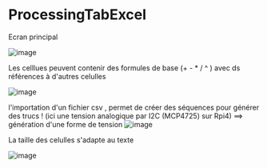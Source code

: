 # ProcessingTabExcel

Ecran principal

![image](https://github.com/Defrag25/ProcessingTabExcel/assets/72105846/de498767-75d9-4937-98fb-6634552f7488)

Les celllues peuvent contenir des formules de base (+ - * / ^ ) avec ds références à d'autres celulles 

![image](https://github.com/Defrag25/ProcessingTabExcel/assets/72105846/4f4d18d7-6c7a-40ac-ab00-f7261eeea94a)


l'importation d'un fichier csv , permet de créer des séquences pour générer des trucs ! (ici une tension analogique par I2C (MCP4725) sur Rpi4) ==> génération d'une forme de tension 
![image](https://github.com/Defrag25/ProcessingTabExcel/assets/72105846/7a1424e2-b714-4a33-a41d-b8ceca6c5fff)

La taille des celulles s'adapte au texte

![image](https://github.com/Defrag25/ProcessingTabExcel/assets/72105846/ec17e0fa-7c53-4404-b4a6-46bfab439bec)



